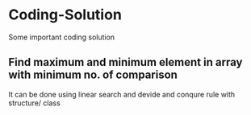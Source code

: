 # Coding-Solution
Some important coding solution
## Find maximum and minimum element in array with minimum no. of comparison
It can be done using linear search and devide and conqure rule with structure/ class 
